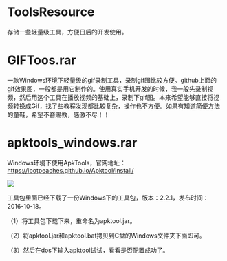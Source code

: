 # ToolsResource
存储一些轻量级工具，方便日后的开发使用。

# GIFToos.rar

一款Windows环境下轻量级的gif录制工具，录制gif图比较方便。github上面的gif效果图，一般都是用它制作的。使用真实手机开发的时候，我一般先录制视频，然后用这个工具在播放视频的基础上，录制下gif图。本来希望能够直接将视频转换成Gif，找了些教程发现都比较复杂，操作也不方便。如果有知道简便方法的童鞋，希望不吝赐教，感激不尽！！

# apktools_windows.rar

Windows环境下使用ApkTools，官网地址：<https://ibotpeaches.github.io/Apktool/install/>

<img src="apktools_install.png"/>

工具包里面已经下载了一份Windows下的工具包，版本：2.2.1，发布时间：2016-10-18。

（1）将工具包下载下来，重命名为apktool.jar。

（2）将apktool.jar和apktool.bat拷贝到C盘的Windows文件夹下面即可。

（3）然后在dos下输入apktool试试，看看是否配置成功了。